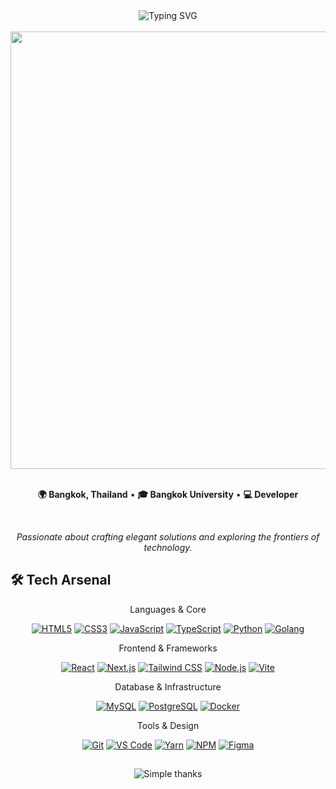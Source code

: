 <div align="center">
  <img src="https://readme-typing-svg.herokuapp.com?font=Fira+Code&size=32&duration=2800&pause=2000&color=53f547&center=true&vCenter=true&width=940&lines=Hi+%F0%9F%91%8B+I'm+Peemmwit+Namjad;Full-Stack+Developer;Computer+Science+Student" alt="Typing SVG" />
</div>

<br>

<div align="center">
  <img src="https://user-images.githubusercontent.com/74038190/212284100-561aa473-3905-4a80-b561-0d28506553ee.gif" width="700">
</div>

<br>

<div align="center">
  
  **🌍 Bangkok, Thailand** • **🎓 Bangkok University** • **💻 Developer**
  
  <br>
  
  *Passionate about crafting elegant solutions and exploring the frontiers of technology.*

</div>

## 🛠️ **Tech Arsenal**

<div align="center">
Languages & Core
<br>
<p align="center">
  <a href="https://developer.mozilla.org/en-US/docs/Web/HTML"><img src="https://skillicons.dev/icons?i=html" alt="HTML5" /></a>
  <a href="https://developer.mozilla.org/en-US/docs/Web/CSS"><img src="https://skillicons.dev/icons?i=css" alt="CSS3" /></a>
  <a href="https://developer.mozilla.org/en-US/docs/Web/JavaScript"><img src="https://skillicons.dev/icons?i=js" alt="JavaScript" /></a>
  <a href="https://www.typescriptlang.org/"><img src="https://skillicons.dev/icons?i=ts" alt="TypeScript" /></a>
  <a href="https://www.python.org/"><img src="https://skillicons.dev/icons?i=python" alt="Python" /></a>
  <a href="https://go.dev/"><img src="https://skillicons.dev/icons?i=go" alt="Golang" /></a>
</p>
Frontend & Frameworks
<br>
<p align="center">
  <a href="https://reactjs.org/"><img src="https://skillicons.dev/icons?i=react" alt="React" /></a>
  <a href="https://nextjs.org/"><img src="https://skillicons.dev/icons?i=nextjs" alt="Next.js" /></a>
  <a href="https://tailwindcss.com/"><img src="https://skillicons.dev/icons?i=tailwind" alt="Tailwind CSS" /></a>
  <a href="https://nodejs.org/"><img src="https://skillicons.dev/icons?i=nodejs" alt="Node.js" /></a>
  <a href="https://vitejs.dev/"><img src="https://skillicons.dev/icons?i=vite" alt="Vite" /></a>
</p>
Database & Infrastructure
<br>
<p align="center">
  <a href="https://www.mysql.com/"><img src="https://skillicons.dev/icons?i=mysql" alt="MySQL" /></a>
  <a href="https://www.postgresql.org/"><img src="https://skillicons.dev/icons?i=postgres" alt="PostgreSQL" /></a>
  <a href="https://www.docker.com/"><img src="https://skillicons.dev/icons?i=docker" alt="Docker" /></a>
</p>
Tools & Design
<br>
<p align="center">
  <a href="https://git-scm.com/"><img src="https://skillicons.dev/icons?i=git" alt="Git" /></a>
  <a href="https://code.visualstudio.com/"><img src="https://skillicons.dev/icons?i=vscode" alt="VS Code" /></a>
  <a href="https://yarnpkg.com/"><img src="https://skillicons.dev/icons?i=yarn" alt="Yarn" /></a>
  <a href="https://www.npmjs.com/"><img src="https://skillicons.dev/icons?i=npm" alt="NPM" /></a>
  <a href="https://figma.com/"><img src="https://skillicons.dev/icons?i=figma" alt="Figma" /></a>
</p>
</div>

##
<div align="center">
  <img src="https://readme-typing-svg.herokuapp.com?font=Fira+Code&size=20&duration=3000&pause=2000&color=6366F1&center=true&vCenter=true&width=400&lines=Thanks+for+visiting!;Happy+coding!" alt="Simple thanks" />
</div>
